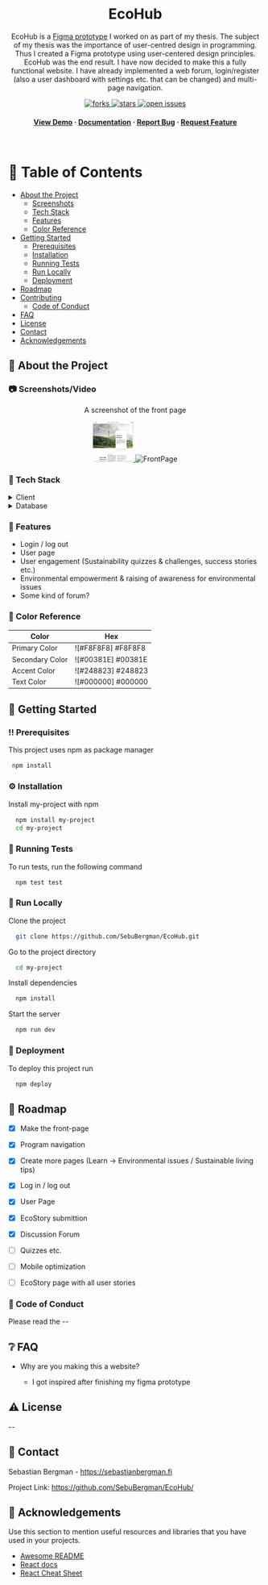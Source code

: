 <!--
Hey, thanks for using the awesome-readme-template template.  
If you have any enhancements, then fork this project and create a pull request 
or just open an issue with the label "enhancement".

Don't forget to give this project a star for additional support ;)
Maybe you can mention me or this repo in the acknowledgements too
-->
<div align="center">

  <!--<img src="assets/logo.png" alt="logo" width="200" height="auto" />-->
  <h1>EcoHub</h1>
  
  <p>
    EcoHub is a <a href="https://www.figma.com/proto/SLd2mjiyNSjfWAPjqlxLRV/Ymp%C3%A4rist%C3%B6n-kest%C3%A4vyyden-keskus?type=design&node-id=262-7167&t=ENi7NouD9OYJuqqR-1&scaling=min-zoom&page-id=0%3A1&starting-point-node-id=262%3A7167&mode=design">Figma prototype</a> I worked on as part of my thesis. The subject of my thesis was the importance of user-centred design in programming. Thus I created a Figma prototype using user-centered design principles. EcoHub was the end result. I have now decided to make this a fully functional website. I have already implemented a web forum, login/register (also a user dashboard with settings etc. that can be changed) and multi-page navigation.
  </p>
  
  
<!-- Badges -->
<p>
  <a href="https://github.com/SebuBergman/EcoHub/network/members">
    <img src="https://img.shields.io/github/forks/SebuBergman/EcoHub" alt="forks" />
  </a>
  <a href="https://github.com/SebuBergman/EcoHub/stargazers">
    <img src="https://img.shields.io/github/stars/SebuBergman/EcoHub" alt="stars" />
  </a>
  <a href="https://github.com/SebuBergman/EcoHub/issues/">
    <img src="https://img.shields.io/github/issues/SebuBergman/EcoHub" alt="open issues" />
  </a>
</p>
   
<h4>
    <a href="https://github.com/SebuBergman/EcoHub">View Demo</a>
  <span> · </span>
    <a href="https://github.com/SebuBergman/EcoHub">Documentation</a>
  <span> · </span>
    <a href="https://github.com/SebuBergman/EcoHub">Report Bug</a>
  <span> · </span>
    <a href="https://github.com/SebuBergman/EcoHub">Request Feature</a>
  </h4>
</div>

<br />

<!-- Table of Contents -->
# :notebook_with_decorative_cover: Table of Contents

- [About the Project](#star2-about-the-project)
  * [Screenshots](#camera-screenshots)
  * [Tech Stack](#space_invader-tech-stack)
  * [Features](#dart-features)
  * [Color Reference](#art-color-reference)
- [Getting Started](#toolbox-getting-started)
  * [Prerequisites](#bangbang-prerequisites)
  * [Installation](#gear-installation)
  * [Running Tests](#test_tube-running-tests)
  * [Run Locally](#running-run-locally)
  * [Deployment](#triangular_flag_on_post-deployment)
- [Roadmap](#compass-roadmap)
- [Contributing](#wave-contributing)
  * [Code of Conduct](#scroll-code-of-conduct)
- [FAQ](#grey_question-faq)
- [License](#warning-license)
- [Contact](#handshake-contact)
- [Acknowledgements](#gem-acknowledgements)

  

<!-- About the Project -->
## :star2: About the Project

<div>
  <p></p>
</div>

<!-- Screenshots -->
### :camera: Screenshots/Video

<div align="center"> 
  <p>A screenshot of the front page</p>
  <a href="https://youtu.be/PpG7rtFujiAt">
    <img src="https://github.com/SebuBergman/EcoHub/blob/main/public/EcoHub_screenshot.png" alt="Logo" width="80" height="80">
  </a>
  <img src="https://github.com/SebuBergman/EcoHub/blob/main/src/assets/EcoHub_FrontPage.png" alt="FrontPage" />
</div>


<!-- TechStack -->
### :space_invader: Tech Stack

<details>
  <summary>Client</summary>
  <ul>
    <li><a href="https://reactjs.org/">React.js</a></li>
    <li><a href="https://sass-lang.com">Sass</a></li>
        <li><a href="https://mui.com/material-ui">Material UI</a></li>
  </ul>
</details>

<details>
  <summary>Database</summary>
  <ul>
    <li><a href="https://firebase.google.com">Firebase</a></li>
  </ul>
</details>

<!-- Features -->
### :dart: Features

- Login / log out
- User page
- User engagement (Sustainability quizzes & challenges, success stories etc.)
- Environmental empowerment & raising of awareness for environmental issues
- Some kind of forum?

<!-- Color Reference -->
### :art: Color Reference

| Color             | Hex                                                                |
| ----------------- | ------------------------------------------------------------------ |
| Primary Color | ![#F8F8F8] #F8F8F8 |
| Secondary Color | ![#00381E] #00381E |
| Accent Color | ![#248823] #248823 |
| Text Color | ![#000000] #000000 |


<!-- Getting Started -->
## 	:toolbox: Getting Started

<!-- Prerequisites -->
### :bangbang: Prerequisites

This project uses npm as package manager

```bash
 npm install
```

<!-- Installation -->
### :gear: Installation

Install my-project with npm

```bash
  npm install my-project
  cd my-project
```
   
<!-- Running Tests -->
### :test_tube: Running Tests

To run tests, run the following command

```bash
  npm test test
```

<!-- Run Locally -->
### :running: Run Locally

Clone the project

```bash
  git clone https://github.com/SebuBergman/EcoHub.git
```

Go to the project directory

```bash
  cd my-project
```

Install dependencies

```bash
  npm install
```

Start the server

```bash
  npm run dev
```


<!-- Deployment -->
### :triangular_flag_on_post: Deployment

To deploy this project run

```bash
  npm deploy
```

<!-- Roadmap -->
## :compass: Roadmap

* [x] Make the front-page
* [x] Program navigation
* [x] Create more pages (Learn -> Environmental issues / Sustainable living tips)
* [x] Log in / log out
* [x] User Page
* [x] EcoStory submittion
* [x] Discussion Forum
* [ ] Quizzes etc.
* [ ] Mobile optimization
* [ ] EcoStory page with all user stories


<!-- Code of Conduct -->
### :scroll: Code of Conduct

Please read the -- <!--[Code of Conduct](https://github.com/Louis3797/awesome-readme-template/blob/master/CODE_OF_CONDUCT.md)-->

<!-- FAQ -->
## :grey_question: FAQ

- Why are you making this a website?

  + I got inspired after finishing my figma prototype


<!-- License -->
## :warning: License

--

<!-- Contact -->
## :handshake: Contact

Sebastian Bergman - https://sebastianbergman.fi

Project Link: https://github.com/SebuBergman/EcoHub/


<!-- Acknowledgments -->
## :gem: Acknowledgements

Use this section to mention useful resources and libraries that you have used in your projects.

 - [Awesome README](https://github.com/matiassingers/awesome-readme)
 - [React docs](https://reactjs.org/docs/getting-started.html)
 - [React Cheat Sheet](https://www.freecodecamp.org/news/the-react-cheatsheet/)

